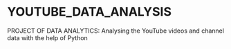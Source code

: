# YOUTUBE_DATA_ANALYSIS
PROJECT OF DATA ANALYTICS: Analysing the YouTube videos and channel data with the help of Python
